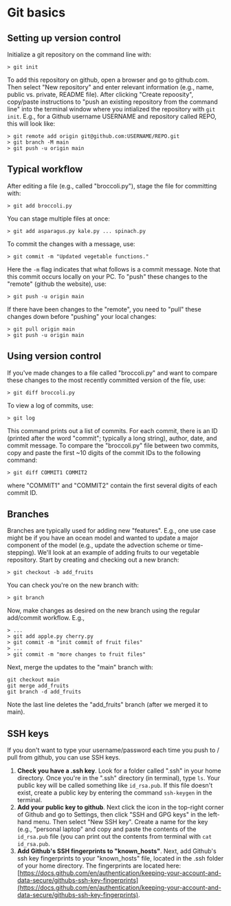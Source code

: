 # Git basics

## Setting up version control
Initialize a git repository on the command line with:
```
> git init
```

To add this repository on github, open a browser and go to github.com. Then select "New repository" and enter relevant information (e.g., name, public vs. private, README file). After clicking "Create repoosity", copy/paste instructions to "push an existing repository from the command line" into the terminal window where you intialized the repository with ```git init```. E.g., for a Github username USERNAME and repository called REPO, this will look like:
```
> git remote add origin git@github.com:USERNAME/REPO.git
> git branch -M main
> git push -u origin main
```

## Typical workflow
After editing a file (e.g., called "broccoli.py"), stage the file for committing with:
```
> git add broccoli.py
```

You can stage multiple files at once:
```
> git add asparagus.py kale.py ... spinach.py
```

To commit the changes with a message, use:
```
> git commit -m "Updated vegetable functions."
```

Here the ```-m``` flag indicates that what follows is a commit message. Note that this commit occurs locally on your PC. To "push" these changes to the "remote" (github the website), use:
```
> git push -u origin main
```

If there have been changes to the "remote", you need to "pull" these changes down before "pushing" your local changes:
```
> git pull origin main
> git push -u origin main
```

## Using version control
If you've made changes to a file called "broccoli.py" and want to compare these changes to the most recently committed version of the file, use:
```
> git diff broccoli.py
```

To view a log of commits, use:
```
> git log
```
This command prints out a list of commits. For each commit, there is an ID (printed after the word "commit"; typically a long string), author, date, and commit message. To compare the "broccoli.py" file between two commits, copy and paste the first ~10 digits of the commit IDs to the following command:
```
> git diff COMMIT1 COMMIT2
```
where "COMMIT1" and "COMMIT2" contain the first several digits of each commit ID.


## Branches
Branches are typically used for adding new "features". E.g., one use case might be if you have an ocean model and wanted to update a major component of the model (e.g., update the advection scheme or time-stepping). We'll look at an example of adding fruits to our vegetable repository. Start by creating and checking out a new branch:
```
> git checkout -b add_fruits
```
You can check you're on the new branch with:
```
> git branch
```

Now, make changes as desired on the new branch using the regular add/commit workflow. E.g.,
```
> ...
> git add apple.py cherry.py
> git commit -m "init commit of fruit files"
> ...
> git commit -m "more changes to fruit files"
```
Next, merge the updates to the "main" branch with:
```
git checkout main
git merge add_fruits
git branch -d add_fruits
```
Note the last line deletes the "add_fruits" branch (after we merged it to main).


## SSH keys
If you don't want to type your username/password each time you push to / pull from github, you can use SSH keys.
1. **Check you have a .ssh key**. Look for a folder called ".ssh" in your home directory. Once you're in the ".ssh" directory (in terminal), type ```ls```. Your public key will be called something like ```id_rsa.pub```. If this file doesn't exist, create a public key by entering the command ```ssh-keygen``` in the terminal.
2. **Add your public key to github**. Next click the icon in the top-right corner of Github and go to Settings, then click "SSH and GPG keys" in the left-hand menu. Then select "New SSH key". Create a name for the key (e.g., "personal laptop" and copy and paste the contents of the ```id_rsa.pub``` file (you can print out the contents from terminal with ```cat id_rsa.pub```.
3. **Add Github's SSH fingerprints to "known_hosts"**. Next, add Github's ssh key fingerprints to your "known_hosts" file, located in the .ssh folder of your home directory. The fingerprints are located here: [https://docs.github.com/en/authentication/keeping-your-account-and-data-secure/githubs-ssh-key-fingerprints](https://docs.github.com/en/authentication/keeping-your-account-and-data-secure/githubs-ssh-key-fingerprints).
